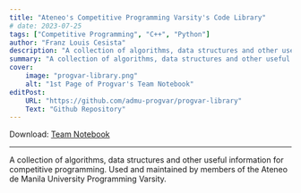 ```yaml
---
title: "Ateneo's Competitive Programming Varsity's Code Library"
# date: 2023-07-25
tags: ["Competitive Programming", "C++", "Python"]
author: "Franz Louis Cesista"
description: "A collection of algorithms, data structures and other useful information for competitive programming. Used and maintained by members of the Ateneo de Manila University Programming Varsity."
summary: "A collection of algorithms, data structures and other useful information for competitive programming. Used and maintained by members of the Ateneo de Manila University Programming Varsity."
cover:
    image: "progvar-library.png"
    alt: "1st Page of Progvar's Team Notebook"
editPost:
    URL: "https://github.com/admu-progvar/progvar-library"
    Text: "Github Repository"
---
```


Download: [Team Notebook](notebook.pdf)

---

A collection of algorithms, data structures and other useful information for competitive programming. Used and maintained by members of the Ateneo de Manila University Programming Varsity.
